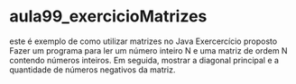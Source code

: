 # aula99_exercicioMatrizes
este é exemplo de como utilizar matrizes no Java
Exercercício proposto
Fazer um programa para ler um número inteiro N e uma matriz de ordem N contendo números inteiros.
Em seguida, mostrar a diagonal principal e a quantidade de números negativos da matriz.
